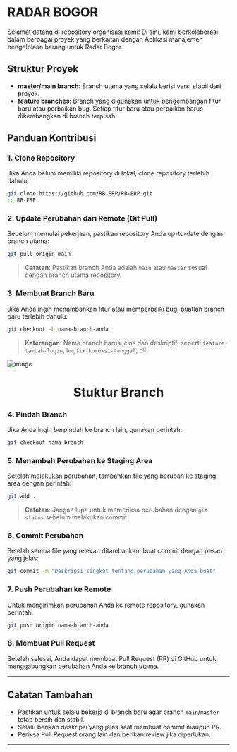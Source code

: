 # RADAR BOGOR

Selamat datang di repository organisasi kami! Di sini, kami berkolaborasi dalam berbagai proyek yang berkaitan dengan Aplikasi manajemen pengelolaan barang untuk Radar Bogor.

## Struktur Proyek

- **master/main branch**: Branch utama yang selalu berisi versi stabil dari proyek.
- **feature branches**: Branch yang digunakan untuk pengembangan fitur baru atau perbaikan bug. Setiap fitur baru atau perbaikan harus dikembangkan di branch terpisah.

## Panduan Kontribusi

### 1. Clone Repository

Jika Anda belum memiliki repository di lokal, clone repository terlebih dahulu:

```bash
git clone https://github.com/RB-ERP/RB-ERP.git
cd RB-ERP
```

### 2. Update Perubahan dari Remote (Git Pull)

Sebelum memulai pekerjaan, pastikan repository Anda up-to-date dengan branch utama:

```bash
git pull origin main
```

> **Catatan**: Pastikan branch Anda adalah `main` atau `master` sesuai dengan branch utama repository.

### 3. Membuat Branch Baru

Jika Anda ingin menambahkan fitur atau memperbaiki bug, buatlah branch baru terlebih dahulu:

```bash
git checkout -b nama-branch-anda
```

> **Keterangan**: Nama branch harus jelas dan deskriptif, seperti `feature-tambah-login`, `bugfix-koreksi-tanggal`, dll.

![image](https://assets-global.website-files.com/622642781cd7e96ac1f66807/62d0ef2b68ea1652c722e7a6_image-10.png)<h1 align="center">Stuktur Branch</h1>

### 4. Pindah Branch

Jika Anda ingin berpindah ke branch lain, gunakan perintah:

```bash
git checkout nama-branch
```

### 5. Menambah Perubahan ke Staging Area

Setelah melakukan perubahan, tambahkan file yang berubah ke staging area dengan perintah:

```bash
git add .
```

> **Catatan**: Jangan lupa untuk memeriksa perubahan dengan `git status` sebelum melakukan commit.

### 6. Commit Perubahan

Setelah semua file yang relevan ditambahkan, buat commit dengan pesan yang jelas:

```bash
git commit -m "Deskripsi singkat tentang perubahan yang Anda buat"
```

### 7. Push Perubahan ke Remote

Untuk mengirimkan perubahan Anda ke remote repository, gunakan perintah:

```bash
git push origin nama-branch-anda
```

### 8. Membuat Pull Request

Setelah selesai, Anda dapat membuat Pull Request (PR) di GitHub untuk menggabungkan perubahan Anda ke branch utama.

---

## Catatan Tambahan

- Pastikan untuk selalu bekerja di branch baru agar branch `main`/`master` tetap bersih dan stabil.
- Selalu berikan deskripsi yang jelas saat membuat commit maupun PR.
- Periksa Pull Request orang lain dan berikan review jika diperlukan.

---
